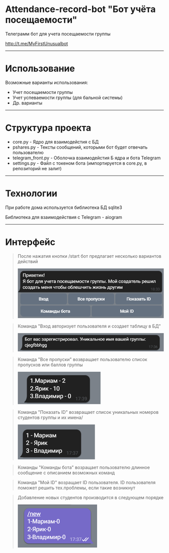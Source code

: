 # Attendance-record-bot    "Бот учёта посещаемости"
Телеграмм бот для учета посещаемости группы
 
http://t.me/MyFirstUnusualbot
____
Использование
===========
Возможные варианты использования:
- Учет посещаемости группы
- Учет успеваемости группы (для бальной системы)
- Др. варианты 
____
Структура проекта
========
- core.py - Ядро для взаимодейстия с БД
- pshares.py - Тексты сообщений, которыми бот будет отвечать пользователю
- telegram_front.py - Оболочка взаимодейстия Б ядра и бота Telegram
- settings.py - Файл с токеном бота (импортируется в core.py, в репозиторий не залит)
____
Технологии
===========
При работе дома используется библиотека БД sqlite3

Библиотека для взаимодействия с Telegram - aiogram
____
Интерфейс
===========
>После нажатия кнопки /start бот предлагает несколько вариантов действий
>
><img src="Pictures/1.png"/>

>Команда "Вход авторизует пользователя и создает таблицу в БД"
>
><img src="Pictures/2.png"/>

>Команда "Все пропуски" возвращает пользователю список пропусков или баллов группы
>
><img src="Pictures/3.png"/>

>Команда "Показать ID" возвращает список уникальных номеров студентов группы и их имена/
>
><img src="Pictures/4.png"/>

>Команды "Команды бота" возращает пользователю длинное сообщение с описанием возможных команд

>Команда "Мой ID" возращает ID пользователя. ID пользователя поможет решить тех.проблемы, если такие возникнут

>Добавление новых студентов производится в следующем порядке
>
><img src="Pictures/5.png"/>
